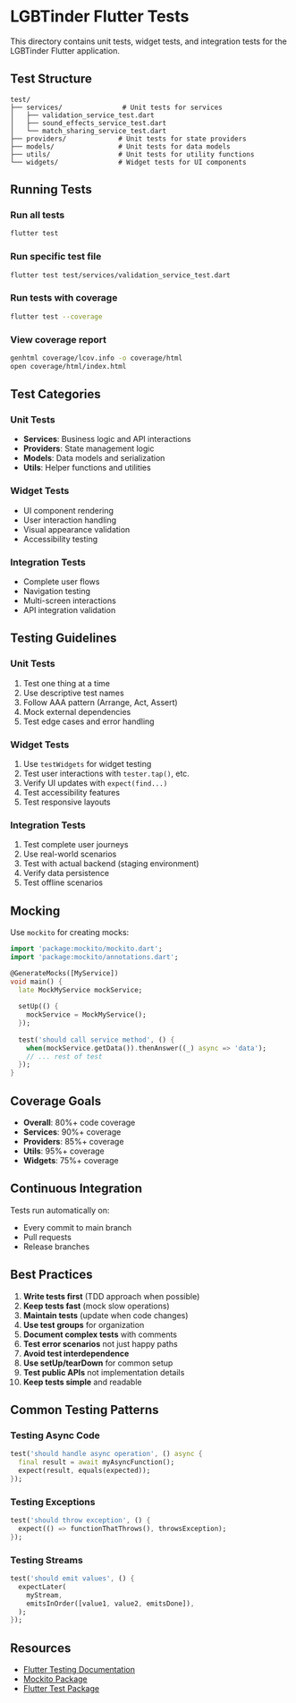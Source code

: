 # LGBTinder Flutter Tests

This directory contains unit tests, widget tests, and integration tests for the LGBTinder Flutter application.

## Test Structure

```
test/
├── services/               # Unit tests for services
│   ├── validation_service_test.dart
│   ├── sound_effects_service_test.dart
│   └── match_sharing_service_test.dart
├── providers/             # Unit tests for state providers
├── models/                # Unit tests for data models
├── utils/                 # Unit tests for utility functions
└── widgets/               # Widget tests for UI components
```

## Running Tests

### Run all tests
```bash
flutter test
```

### Run specific test file
```bash
flutter test test/services/validation_service_test.dart
```

### Run tests with coverage
```bash
flutter test --coverage
```

### View coverage report
```bash
genhtml coverage/lcov.info -o coverage/html
open coverage/html/index.html
```

## Test Categories

### Unit Tests
- **Services**: Business logic and API interactions
- **Providers**: State management logic
- **Models**: Data models and serialization
- **Utils**: Helper functions and utilities

### Widget Tests
- UI component rendering
- User interaction handling
- Visual appearance validation
- Accessibility testing

### Integration Tests
- Complete user flows
- Navigation testing
- Multi-screen interactions
- API integration validation

## Testing Guidelines

### Unit Tests
1. Test one thing at a time
2. Use descriptive test names
3. Follow AAA pattern (Arrange, Act, Assert)
4. Mock external dependencies
5. Test edge cases and error handling

### Widget Tests
1. Use `testWidgets` for widget testing
2. Test user interactions with `tester.tap()`, etc.
3. Verify UI updates with `expect(find...)`
4. Test accessibility features
5. Test responsive layouts

### Integration Tests
1. Test complete user journeys
2. Use real-world scenarios
3. Test with actual backend (staging environment)
4. Verify data persistence
5. Test offline scenarios

## Mocking

Use `mockito` for creating mocks:

```dart
import 'package:mockito/mockito.dart';
import 'package:mockito/annotations.dart';

@GenerateMocks([MyService])
void main() {
  late MockMyService mockService;
  
  setUp(() {
    mockService = MockMyService();
  });
  
  test('should call service method', () {
    when(mockService.getData()).thenAnswer((_) async => 'data');
    // ... rest of test
  });
}
```

## Coverage Goals

- **Overall**: 80%+ code coverage
- **Services**: 90%+ coverage
- **Providers**: 85%+ coverage
- **Utils**: 95%+ coverage
- **Widgets**: 75%+ coverage

## Continuous Integration

Tests run automatically on:
- Every commit to main branch
- Pull requests
- Release branches

## Best Practices

1. **Write tests first** (TDD approach when possible)
2. **Keep tests fast** (mock slow operations)
3. **Maintain tests** (update when code changes)
4. **Use test groups** for organization
5. **Document complex tests** with comments
6. **Test error scenarios** not just happy paths
7. **Avoid test interdependence**
8. **Use setUp/tearDown** for common setup
9. **Test public APIs** not implementation details
10. **Keep tests simple** and readable

## Common Testing Patterns

### Testing Async Code
```dart
test('should handle async operation', () async {
  final result = await myAsyncFunction();
  expect(result, equals(expected));
});
```

### Testing Exceptions
```dart
test('should throw exception', () {
  expect(() => functionThatThrows(), throwsException);
});
```

### Testing Streams
```dart
test('should emit values', () {
  expectLater(
    myStream,
    emitsInOrder([value1, value2, emitsDone]),
  );
});
```

## Resources

- [Flutter Testing Documentation](https://docs.flutter.dev/testing)
- [Mockito Package](https://pub.dev/packages/mockito)
- [Flutter Test Package](https://api.flutter.dev/flutter/flutter_test/flutter_test-library.html)

